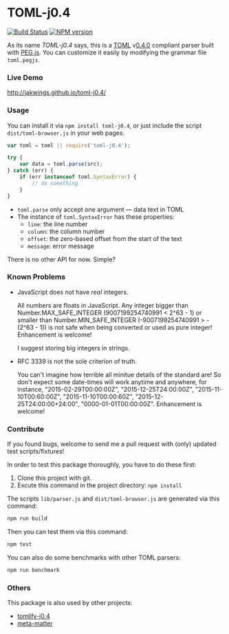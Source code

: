 # TOML-j0.4

[![Build Status](https://travis-ci.org/jakwings/toml-j0.4.svg)](https://travis-ci.org/jakwings/toml-j0.4)
[![NPM version](https://badge.fury.io/js/toml-j0.4.svg)](http://badge.fury.io/js/toml-j0.4)

As its name *TOML-j0.4* says, this is a [TOML] v[0.4.0] compliant parser built
with [PEG.js]. You can customize it easily by modifying the grammar file
`toml.pegjs`.

[TOML]: https://github.com/toml-lang/toml
[0.4.0]: https://github.com/toml-lang/toml/blob/master/versions/en/toml-v0.4.0.md
[PEG.js]: http://pegjs.org


### Live Demo

<http://jakwings.github.io/toml-j0.4/>


### Usage

You can install it via `npm install toml-j0.4`, or just include the script
`dist/toml-browser.js` in your web pages.

```javascript
var toml = toml || require('toml-j0.4');

try {
    var data = toml.parse(src);
} catch (err) {
    if (err instanceof toml.SyntaxError) {
        // do something
    }
}
```

*   `toml.parse` only accept one argument — data text in TOML
*   The instance of `toml.SyntaxError` has these properties:
    * `line`: the line number
    * `column`: the column number
    * `offset`: the zero-based offset from the start of the text
    * `message`: error message

There is no other API for now. Simple?


### Known Problems

*   JavaScript does not have *real* integers.

    All numbers are floats in JavaScript. Any integer bigger than
    Number.MAX_SAFE_INTEGER (9007199254740991 < 2^63 - 1) or smaller than
    Number.MIN_SAFE_INTEGER (-9007199254740991 > -(2^63 - 1)) is not safe when
    being converted or used as pure integer!  Enhancement is welcome!

    I suggest storing big integers in strings.

*   RFC 3339 is not the sole criterion of truth.

    You can't imagine how terrible all minitue details of the standard are! So
    don't expect some date-times will work anytime and anywhere, for instance,
    "2015-02-29T00:00:00Z", "2015-12-25T24:00:00Z", "2015-11-10T00:60:00Z",
    "2015-11-10T00:00:60Z", "2015-12-25T24:00:00+24:00",
    "0000-01-01T00:00:00Z". Enhancement is welcome!


### Contribute

If you found bugs, welcome to send me a pull request with (only) updated test
scripts/fixtures!

In order to test this package thoroughly, you have to do these first:

1.  Clone this project with git.
2.  Excute this command in the project directory: `npm install`

The scripts `lib/parser.js` and `dist/toml-browser.js` are generated via this
command:

```bash
npm run build
```

Then you can test them via this command:

```bash
npm test
```

You can also do some benchmarks with other TOML parsers:

```bash
npm run benchmark
```


### Others

This package is also used by other projects:

*   [tomlify-j0.4](https://github.com/jakwings/tomlify-j0.4)
*   [meta-matter](https://github.com/jakwings/meta-matter)
